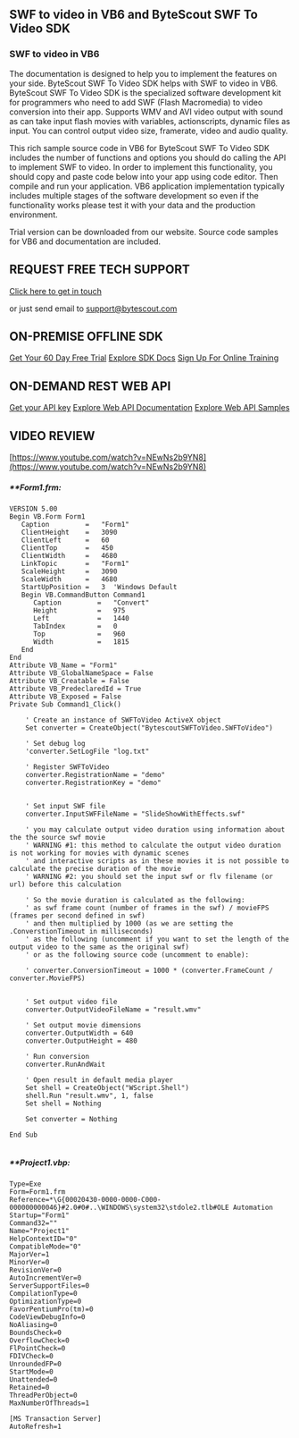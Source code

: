 ## SWF to video in VB6 and ByteScout SWF To Video SDK

### SWF to video in VB6

The documentation is designed to help you to implement the features on your side. ByteScout SWF To Video SDK helps with SWF to video in VB6. ByteScout SWF To Video SDK is the specialized software development kit for programmers who need to add SWF (Flash Macromedia) to video conversion into their app. Supports WMV and AVI video output with sound as can take input flash movies with variables, actionscripts, dynamic files as input. You can control output video size, framerate, video and audio quality.

This rich sample source code in VB6 for ByteScout SWF To Video SDK includes the number of functions and options you should do calling the API to implement SWF to video. In order to implement this functionality, you should copy and paste code below into your app using code editor. Then compile and run your application. VB6 application implementation typically includes multiple stages of the software development so even if the functionality works please test it with your data and the production environment.

Trial version can be downloaded from our website. Source code samples for VB6 and documentation are included.

## REQUEST FREE TECH SUPPORT

[Click here to get in touch](https://bytescout.zendesk.com/hc/en-us/requests/new?subject=ByteScout%20SWF%20To%20Video%20SDK%20Question)

or just send email to [support@bytescout.com](mailto:support@bytescout.com?subject=ByteScout%20SWF%20To%20Video%20SDK%20Question) 

## ON-PREMISE OFFLINE SDK 

[Get Your 60 Day Free Trial](https://bytescout.com/download/web-installer?utm_source=github-readme)
[Explore SDK Docs](https://bytescout.com/documentation/index.html?utm_source=github-readme)
[Sign Up For Online Training](https://academy.bytescout.com/)


## ON-DEMAND REST WEB API

[Get your API key](https://pdf.co/documentation/api?utm_source=github-readme)
[Explore Web API Documentation](https://pdf.co/documentation/api?utm_source=github-readme)
[Explore Web API Samples](https://github.com/bytescout/ByteScout-SDK-SourceCode/tree/master/PDF.co%20Web%20API)

## VIDEO REVIEW

[https://www.youtube.com/watch?v=NEwNs2b9YN8](https://www.youtube.com/watch?v=NEwNs2b9YN8)




<!-- code block begin -->

##### ****Form1.frm:**
    
```
VERSION 5.00
Begin VB.Form Form1
   Caption         =   "Form1"
   ClientHeight    =   3090
   ClientLeft      =   60
   ClientTop       =   450
   ClientWidth     =   4680
   LinkTopic       =   "Form1"
   ScaleHeight     =   3090
   ScaleWidth      =   4680
   StartUpPosition =   3  'Windows Default
   Begin VB.CommandButton Command1
      Caption         =   "Convert"
      Height          =   975
      Left            =   1440
      TabIndex        =   0
      Top             =   960
      Width           =   1815
   End
End
Attribute VB_Name = "Form1"
Attribute VB_GlobalNameSpace = False
Attribute VB_Creatable = False
Attribute VB_PredeclaredId = True
Attribute VB_Exposed = False
Private Sub Command1_Click()

    ' Create an instance of SWFToVideo ActiveX object
    Set converter = CreateObject("BytescoutSWFToVideo.SWFToVideo")

    ' Set debug log
    'converter.SetLogFile "log.txt"

    ' Register SWFToVideo
    converter.RegistrationName = "demo"
    converter.RegistrationKey = "demo"


    ' Set input SWF file
    converter.InputSWFFileName = "SlideShowWithEffects.swf"

    ' you may calculate output video duration using information about the the source swf movie
    ' WARNING #1: this method to calculate the output video duration is not working for movies with dynamic scenes 
    ' and interactive scripts as in these movies it is not possible to calculate the precise duration of the movie 
    ' WARNING #2: you should set the input swf or flv filename (or url) before this calculation

    ' So the movie duration is calculated as the following:
    ' as swf frame count (number of frames in the swf) / movieFPS (frames per second defined in swf)
    ' and then multiplied by 1000 (as we are setting the .ConverstionTimeout in milliseconds)
    ' as the following (uncomment if you want to set the length of the output video to the same as the original swf)  
    ' or as the following source code (uncomment to enable):

    ' converter.ConversionTimeout = 1000 * (converter.FrameCount / converter.MovieFPS)

	
    ' Set output video file
    converter.OutputVideoFileName = "result.wmv"

    ' Set output movie dimensions
    converter.OutputWidth = 640
    converter.OutputHeight = 480

    ' Run conversion
    converter.RunAndWait

    ' Open result in default media player
	Set shell = CreateObject("WScript.Shell")
	shell.Run "result.wmv", 1, false
	Set shell = Nothing

	Set converter = Nothing

End Sub


```

<!-- code block end -->    

<!-- code block begin -->

##### ****Project1.vbp:**
    
```
Type=Exe
Form=Form1.frm
Reference=*\G{00020430-0000-0000-C000-000000000046}#2.0#0#..\WINDOWS\system32\stdole2.tlb#OLE Automation
Startup="Form1"
Command32=""
Name="Project1"
HelpContextID="0"
CompatibleMode="0"
MajorVer=1
MinorVer=0
RevisionVer=0
AutoIncrementVer=0
ServerSupportFiles=0
CompilationType=0
OptimizationType=0
FavorPentiumPro(tm)=0
CodeViewDebugInfo=0
NoAliasing=0
BoundsCheck=0
OverflowCheck=0
FlPointCheck=0
FDIVCheck=0
UnroundedFP=0
StartMode=0
Unattended=0
Retained=0
ThreadPerObject=0
MaxNumberOfThreads=1

[MS Transaction Server]
AutoRefresh=1

```

<!-- code block end -->